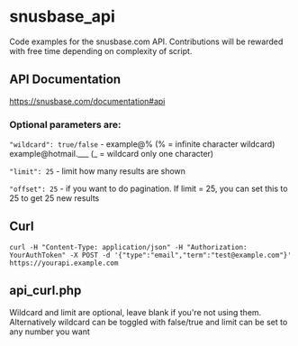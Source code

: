 # snusbase_api
Code examples for the snusbase.com API. Contributions will be rewarded with free time depending on complexity of script.

## API Documentation
https://snusbase.com/documentation#api


### Optional parameters are:
`"wildcard": true/false` - example@% (% = infinite character wildcard) example@hotmail.___ (_ = wildcard only one character)

`"limit": 25` - limit how many results are shown

`"offset": 25` - if you want to do pagination. If limit = 25, you can set this to 25 to get 25 new results


## Curl
`curl -H "Content-Type: application/json" -H "Authorization: YourAuthToken" -X POST -d '{"type":"email","term":"test@example.com"}' https://yourapi.example.com`


## api_curl.php
Wildcard and limit are optional, leave blank if you're not using them. Alternatively wildcard can be toggled with false/true and limit can be set to any number you want

